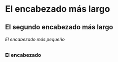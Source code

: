 # El encabezado más largo
## El segundo encabezado más largo
###### El encabezado más pequeño
### El encabezado
